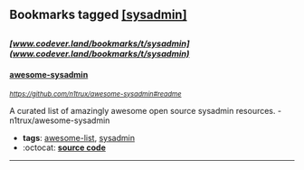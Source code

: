 ## Bookmarks tagged [[sysadmin]](https://www.codever.land/search?q=[sysadmin])

_<sup><sup>[www.codever.land/bookmarks/t/sysadmin](www.codever.land/bookmarks/t/sysadmin)</sup></sup>_
---
#### [awesome-sysadmin](https://github.com/n1trux/awesome-sysadmin#readme)
_<sup>https://github.com/n1trux/awesome-sysadmin#readme</sup>_

A curated list of amazingly awesome open source sysadmin resources. - n1trux/awesome-sysadmin
* **tags**: [awesome-list](../tagged/awesome-list.md), [sysadmin](../tagged/sysadmin.md)
* :octocat: **[source code](https://github.com/n1trux/awesome-sysadmin#readme)**
---

